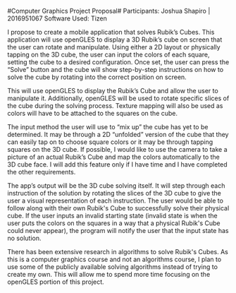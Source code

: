#Computer Graphics Project Proposal#
Participants: Joshua Shapiro | 2016951067 Software Used: Tizen

I propose to create a mobile application that solves Rubik’s Cubes. This application will use openGLES to display a 3D Rubik’s cube on screen that the user can rotate and manipulate. Using either a 2D layout or physically tapping on the 3D cube, the user can input the colors of each square, setting the cube to a desired configuration. Once set, the user can press the “Solve” button and the cube will show step-by-step instructions on how to solve the cube by rotating into the correct position on screen.

This will use openGLES to display the Rubik’s Cube and allow the user to manipulate it. Additionally, openGLES will be used to rotate specific slices of the cube during the solving process. Texture mapping will also be used as colors will have to be attached to the squares on the cube.

The input method the user will use to “mix up” the cube has yet to be determined. It may be through a 2D “unfolded” version of the cube that they can easily tap on to choose square colors or it may be through tapping squares on the 3D cube. If possible, I would like to use the camera to take a picture of an actual Rubik’s Cube and map the colors automatically to the 3D cube face. I will add this feature only if I have time and I have completed the other requirements.

The app’s output will be the 3D cube solving itself. It will step through each instruction of the solution by rotating the slices of the 3D cube to give the user a visual representation of each instruction. The user would be able to follow along with their own Rubik's Cube to successfully solve their physical cube. If the user inputs an invalid starting state (invalid state is when the user puts the colors on the squares in a way that a physical Rubik's Cube could never appear), the program will notify the user that the input state has no solution.

There has been extensive research in algorithms to solve Rubik's Cubes. As this is a computer graphics course and not an algorithms course, I plan to use some of the publicly available solving algorithms instead of trying to create my own. This will allow me to spend more time focusing on the openGLES portion of this project.
